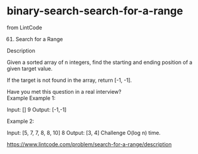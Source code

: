 # binary-search-search-for-a-range
from LintCode

61. Search for a Range

Description

Given a sorted array of n integers, find the starting and ending position of a given target value.

If the target is not found in the array, return [-1, -1].

Have you met this question in a real interview?  
Example
Example 1:

Input:
[]
9
Output:
[-1,-1]

Example 2:

Input:
[5, 7, 7, 8, 8, 10]
8
Output:
[3, 4]
Challenge
O(log n) time.

https://www.lintcode.com/problem/search-for-a-range/description
